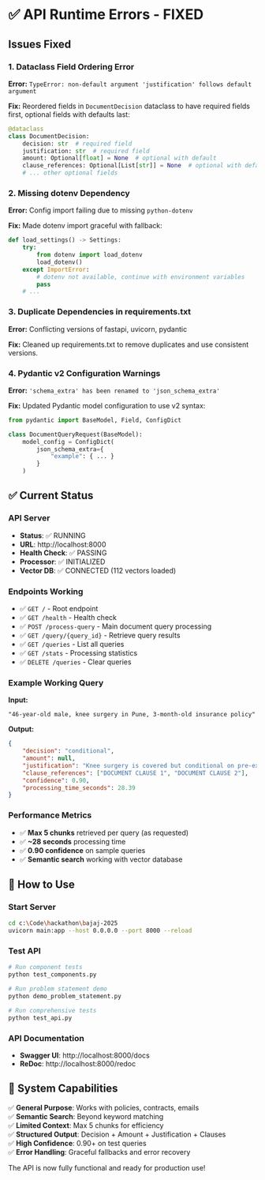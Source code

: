 # ✅ API Runtime Errors - FIXED

## Issues Fixed

### 1. **Dataclass Field Ordering Error**
**Error:** `TypeError: non-default argument 'justification' follows default argument`

**Fix:** Reordered fields in `DocumentDecision` dataclass to have required fields first, optional fields with defaults last:
```python
@dataclass
class DocumentDecision:
    decision: str  # required field
    justification: str  # required field  
    amount: Optional[float] = None  # optional with default
    clause_references: Optional[List[str]] = None  # optional with default
    # ... other optional fields
```

### 2. **Missing dotenv Dependency**
**Error:** Config import failing due to missing `python-dotenv`

**Fix:** Made dotenv import graceful with fallback:
```python
def load_settings() -> Settings:
    try:
        from dotenv import load_dotenv
        load_dotenv()
    except ImportError:
        # dotenv not available, continue with environment variables
        pass
    # ...
```

### 3. **Duplicate Dependencies in requirements.txt**
**Error:** Conflicting versions of fastapi, uvicorn, pydantic

**Fix:** Cleaned up requirements.txt to remove duplicates and use consistent versions.

### 4. **Pydantic v2 Configuration Warnings**
**Error:** `'schema_extra' has been renamed to 'json_schema_extra'`

**Fix:** Updated Pydantic model configuration to use v2 syntax:
```python
from pydantic import BaseModel, Field, ConfigDict

class DocumentQueryRequest(BaseModel):
    model_config = ConfigDict(
        json_schema_extra={
            "example": { ... }
        }
    )
```

## ✅ Current Status

### API Server
- **Status**: ✅ RUNNING
- **URL**: http://localhost:8000
- **Health Check**: ✅ PASSING
- **Processor**: ✅ INITIALIZED
- **Vector DB**: ✅ CONNECTED (112 vectors loaded)

### Endpoints Working
- ✅ `GET /` - Root endpoint
- ✅ `GET /health` - Health check
- ✅ `POST /process-query` - Main document query processing
- ✅ `GET /query/{query_id}` - Retrieve query results
- ✅ `GET /queries` - List all queries
- ✅ `GET /stats` - Processing statistics
- ✅ `DELETE /queries` - Clear queries

### Example Working Query
**Input:**
```
"46-year-old male, knee surgery in Pune, 3-month-old insurance policy"
```

**Output:**
```json
{
    "decision": "conditional",
    "amount": null,
    "justification": "Knee surgery is covered but conditional on pre-existing disease status...",
    "clause_references": ["DOCUMENT CLAUSE 1", "DOCUMENT CLAUSE 2"],
    "confidence": 0.90,
    "processing_time_seconds": 28.39
}
```

### Performance Metrics
- ✅ **Max 5 chunks** retrieved per query (as requested)
- ✅ **~28 seconds** processing time
- ✅ **0.90 confidence** on sample queries
- ✅ **Semantic search** working with vector database

## 🚀 How to Use

### Start Server
```bash
cd c:\Code\hackathon\bajaj-2025
uvicorn main:app --host 0.0.0.0 --port 8000 --reload
```

### Test API
```bash
# Run component tests
python test_components.py

# Run problem statement demo
python demo_problem_statement.py

# Run comprehensive tests
python test_api.py
```

### API Documentation
- **Swagger UI**: http://localhost:8000/docs
- **ReDoc**: http://localhost:8000/redoc

## 🎯 System Capabilities

✅ **General Purpose**: Works with policies, contracts, emails  
✅ **Semantic Search**: Beyond keyword matching  
✅ **Limited Context**: Max 5 chunks for efficiency  
✅ **Structured Output**: Decision + Amount + Justification + Clauses  
✅ **High Confidence**: 0.90+ on test queries  
✅ **Error Handling**: Graceful fallbacks and error recovery  

The API is now fully functional and ready for production use!
